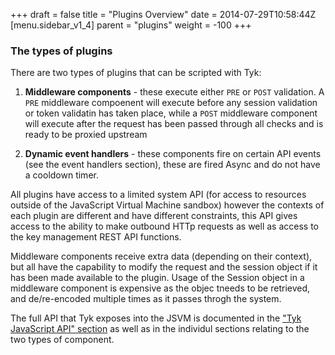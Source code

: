 +++
draft = false
title = "Plugins Overview"
date = 2014-07-29T10:58:44Z
[menu.sidebar_v1_4]
    parent = "plugins"
    weight = -100
+++

### The types of plugins

There are two types of plugins that can be scripted with Tyk:

1.  **Middleware components** - these execute either `PRE` or `POST` validation. A `PRE` middleware compoenent will execute before any session validation or token validatin has taken place, while a `POST` middleware component will execute after the request has been passed through all checks and is ready to be proxied upstream

2. **Dynamic event handlers** - these components fire on certain API events (see the event handlers section), these are fired Async and do not have a cooldown timer.

All plugins have access to a limited system API (for access to resources outside of the JavaScript Virtual Machine sandbox) however the contexts of each
plugin are different and have different constraints, this API gives access to the ability to make outbound HTTp requests as well as access to the key management REST API functions.

Middleware components receive extra data (depending on their context), but all have the capability to modify the request and the session object if it 
has been made available to the plugin. Usage of the Session object in a middleware component is expensive as the objec tneeds to be retrieved, and de/re-encoded multiple times as it passes throgh the system.

The full API that Tyk exposes into the JSVM is documented in the ["Tyk JavaScript API" section](plugins/jsvm-api) as well as in the individul sections relating to the two types of component.
